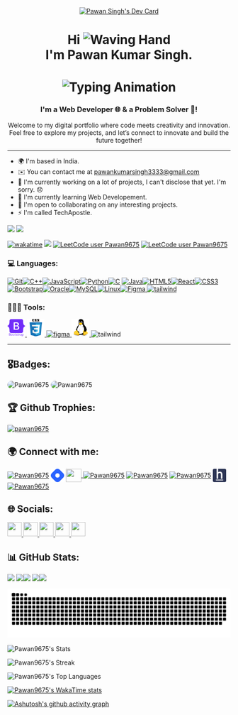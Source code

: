 <div align="center">
    <a href="https://app.daily.dev/pawan9675"><img src="https://api.daily.dev/devcards/v2/7i6rTQrXaJTpASMnREDJa.png?type=wide&r=sbl" width="652" alt="Pawan Singh's Dev Card"/></a>
</div>

<div align="center">
    <h1>
        Hi <img src="https://user-images.githubusercontent.com/18350557/176309783-0785949b-9127-417c-8b55-ab5a4333674e.gif" alt="Waving Hand" width="35"/>  
        <br>
     I'm Pawan Kumar Singh.
    </h1>
</div>


<h1 align="center">
    <img src="https://readme-typing-svg.herokuapp.com/?font=Righteous&size=35&center=true&vCenter=true&width=500&height=70&lines=Nickname?+🤔+I'm+TechApostle.;Welcome+to+my+GitHub+profile!" alt="Typing Animation" />
</h1>

<h3 align="center">
    I'm a Web Developer 🌐 & a Problem Solver 🧩!
</h3>

<p align="center">
    Welcome to my digital portfolio where code meets creativity and innovation.<br>
    Feel free to explore my projects, and let’s connect to innovate and build the future together!
</p>

-------------------------------------------------------------------------------------------------------------------------------------------------------
* 🌍  I'm based in India.
* ✉️  You can contact me at [pawankumarsingh3333@gmail.com](mailto:pawankumarsingh3333@gmail.com)
* 🚀  I'm currently working on a lot of projects, I can't disclose that yet. I'm sorry. 😞
* 🧠  I'm currently learning Web Developement. 
* 🤝  I'm open to collaborating on any interesting projects.
* ⚡  I'm called TechApostle.
  
<a href="https://www.x.com/Pawan9675" target="_blank" rel="noreferrer"><img
src="https://img.shields.io/twitter/follow/Pawan9675?logo=twitter&style=for-the-badge&color=3382ed&labelColor=1c1917"
/></a>
<a href="https://www.linkedin.com/in/pawan-singh-5627a32a5/" target="_blank" rel="noreferrer">
  <img src="https://img.shields.io/badge/Connect-LinkedIn-blue?style=for-the-badge&logo=linkedin&color=0077B5&labelColor=1c1917" />
</a>


[![wakatime](https://wakatime.com/badge/user/018e2ed3-7e15-43c3-9df7-d5e9686e2181.svg)](https://wakatime.com/@018e2ed3-7e15-43c3-9df7-d5e9686e2181)
[![](https://visitcount.itsvg.in/api?id=Pawan9675&label=Profile%20Views&color=0&icon=0&pretty=false)](https://visitcount.itsvg.in)
[![LeetCode user Pawan9675](https://img.shields.io/badge/dynamic/json?style=for-the-badge&labelColor=black&color=%23ffa116&label=Solved&query=solvedOverTotal&url=https%3A%2F%2Fleetcode-badge.vercel.app%2Fapi%2Fusers%2FPawan9675&logo=leetcode&logoColor=yellow)](https://leetcode.com/Pawan9675/)
[![LeetCode user Pawan9675](https://badges.peiyuan.ch/leetcode/Pawan9675/name)](https://leetcode.com/Pawan9675/)
### 💻 Languages:

<p align="left">
<a href="https://git-scm.com/" target="_blank" rel="noreferrer"><img src="https://raw.githubusercontent.com/danielcranney/readme-generator/main/public/icons/skills/git-colored.svg" width="36" height="36" alt="Git" /></a><a href="https://docs.microsoft.com/en-us/cpp/?view=msvc-170" target="_blank" rel="noreferrer"><img src="https://raw.githubusercontent.com/danielcranney/readme-generator/main/public/icons/skills/cplusplus-colored.svg" width="36" height="36" alt="C++" /></a><a href="https://developer.mozilla.org/en-US/docs/Web/JavaScript" target="_blank" rel="noreferrer"><img src="https://raw.githubusercontent.com/danielcranney/readme-generator/main/public/icons/skills/javascript-colored.svg" width="36" height="36" alt="JavaScript" /></a><a href="https://www.python.org/" target="_blank" rel="noreferrer"><img src="https://raw.githubusercontent.com/danielcranney/readme-generator/main/public/icons/skills/python-colored.svg" width="36" height="36" alt="Python" /></a><a href="https://docs.microsoft.com/en-us/cpp/?view=msvc-170" target="_blank" rel="noreferrer"><img src="https://raw.githubusercontent.com/danielcranney/readme-generator/main/public/icons/skills/c-colored.svg" width="36" height="36" alt="C" /></a> <a href="https://www.oracle.com/java/" target="_blank" rel="noreferrer"><img src="https://raw.githubusercontent.com/danielcranney/readme-generator/main/public/icons/skills/java-colored.svg" width="36" height="36" alt="Java" /></a><a href="https://developer.mozilla.org/en-US/docs/Glossary/HTML5" target="_blank" rel="noreferrer"><img src="https://raw.githubusercontent.com/danielcranney/readme-generator/main/public/icons/skills/html5-colored.svg" width="36" height="36" alt="HTML5" /></a><a href="https://reactjs.org/" target="_blank" rel="noreferrer"><img src="https://raw.githubusercontent.com/danielcranney/readme-generator/main/public/icons/skills/react-colored.svg" width="36" height="36" alt="React" /></a><a href="https://www.w3.org/TR/CSS/#css" target="_blank" rel="noreferrer"><img src="https://raw.githubusercontent.com/danielcranney/readme-generator/main/public/icons/skills/css3-colored.svg" width="36" height="36" alt="CSS3" /></a><a href="https://getbootstrap.com/" target="_blank" rel="noreferrer"><img src="https://raw.githubusercontent.com/danielcranney/readme-generator/main/public/icons/skills/bootstrap-colored.svg" width="36" height="36" alt="Bootstrap" /></a><a href="https://www.oracle.com/uk/index.html" target="_blank" rel="noreferrer"><img src="https://raw.githubusercontent.com/danielcranney/readme-generator/main/public/icons/skills/oracle-colored.svg" width="36" height="36" alt="Oracle" /></a><a href="https://www.mysql.com/" target="_blank" rel="noreferrer"><img src="https://raw.githubusercontent.com/danielcranney/readme-generator/main/public/icons/skills/mysql-colored.svg" width="36" height="36" alt="MySQL" /></a><a href="https://www.linux.org" target="_blank" rel="noreferrer"><img src="https://raw.githubusercontent.com/danielcranney/readme-generator/main/public/icons/skills/linux-colored.svg" width="36" height="36" alt="Linux" /></a><a href="https://www.figma.com/" target="_blank" rel="noreferrer"><img src="https://raw.githubusercontent.com/danielcranney/readme-generator/main/public/icons/skills/figma-colored.svg" width="36" height="36" alt="Figma" /></a><a href="https://tailwindcss.com/" target="_blank" rel="noreferrer"> <img src="https://www.vectorlogo.zone/logos/tailwindcss/tailwindcss-icon.svg" alt="tailwind" width="40" height="40"/> </a>
</p>

### 🧑🏻‍💻 Tools: 


<p align="left"> 
<a href="https://getbootstrap.com" target="_blank" rel="noreferrer"> <img src="https://raw.githubusercontent.com/devicons/devicon/master/icons/bootstrap/bootstrap-plain-wordmark.svg" alt="bootstrap" width="40" height="40"/> </a> <a href="https://www.w3schools.com/css/" target="_blank" rel="noreferrer"> <img src="https://raw.githubusercontent.com/devicons/devicon/master/icons/css3/css3-original-wordmark.svg" alt="css3" width="40" height="40"/> </a> 
<a href="https://www.figma.com/" target="_blank" rel="noreferrer"> <img src="https://www.vectorlogo.zone/logos/figma/figma-icon.svg" alt="figma" width="40" height="40"/> </a>
<a href="https://www.linux.org/" target="_blank" rel="noreferrer"> <img src="https://raw.githubusercontent.com/devicons/devicon/master/icons/linux/linux-original.svg" alt="linux" width="40" height="40"/> </a
<a href="https://tailwindcss.com/" target="_blank" rel="noreferrer"> <img src="https://www.vectorlogo.zone/logos/tailwindcss/tailwindcss-icon.svg" alt="tailwind" width="40" height="40"/> </a> </p>
</p>

-------------
## 🎖️Badges:
<img src="https://github.com/Pawan9675/Pawan9675/assets/106860359/200a0395-ff26-4504-818c-73c4fe4dfd96" width="250" height="270" style="border-radius: 20px;"  alt="Pawan9675"/>
 <img src="https://github.com/Pawan9675/Pawan9675/assets/106860359/dbfd9e2e-25e8-41c9-8529-898625f283fc" width="250" height="270" style="border-radius: 20px;"  alt="Pawan9675"/>

## 🏆 Github Trophies:
<p align="left"> <a href="https://github.com/ryo-ma/github-profile-trophy"><img src="https://github-profile-trophy.vercel.app/?username=pawan9675" alt="pawan9675" /></a> </p>


## 🌍 Connect with me:

<a href="https://codepen.io/Pawan9675" target="_blank"><img align="center" src="https://raw.githubusercontent.com/rahuldkjain/github-profile-readme-generator/master/src/images/icons/Social/codepen.svg" alt="Pawan9675" height="30" width="40" /></a>
<a href="https://hashnode.com/@Pawan9675" target="_blank"><img align="center" src="https://github.com/Jossyboydgenius/Jossyboydgenius/blob/main/Icons/hasnode.png" alt="@Pawan9675" height="30" width="30" /></a>
  <a href="https://www.codechef.com/users/pawan9675" target="_blank" rel="noreferrer">
    <picture>
      <source media="(prefers-color-scheme: dark)" srcset="https://github.com/Jossyboydgenius/Jossyboydgenius/blob/main/Icons/12.png" />
      <source media="(prefers-color-scheme: light)" srcset="https://github.com/Jossyboydgenius/Jossyboydgenius/blob/main/Icons/Codechef.jpeg" />
      <img width="35" height="30" align="center" />
    </picture>
  </a>
<a href="https://www.hackerrank.com/Pawan9675" target="_blank"><img align="center" src="https://raw.githubusercontent.com/rahuldkjain/github-profile-readme-generator/master/src/images/icons/Social/hackerrank.svg" alt="Pawan9675" height="30" width="40" /></a>
<a href="https://codeforces.com/profile/Pawan9675" target="_blank"><img align="center" src="https://raw.githubusercontent.com/rahuldkjain/github-profile-readme-generator/master/src/images/icons/Social/codeforces.svg" alt="Pawan9675" height="30" width="30" /></a>
<a href="https://leetcode.com/u/Pawan9675/" target="_blank"><img align="center" src="https://raw.githubusercontent.com/rahuldkjain/github-profile-readme-generator/master/src/images/icons/Social/leet-code.svg" alt="Pawan9675" height="30" width="30" /></a>
<a href="https://www.hackerearth.com/@Pawan9675/" target="_blank"><img align="center" src="https://github.com/Jossyboydgenius/Jossyboydgenius/blob/main/Icons/hackerearth.png" alt="@Pawan9675" height="30" width="30" /></a>
<a href="https://profiles.topcoder.com/Pawan9675" target="_blank"><img align="center" src="https://raw.githubusercontent.com/rahuldkjain/github-profile-readme-generator/master/src/images/icons/Social/topcoder.svg" alt="Pawan9675" height="30" width="40" /></a>
</p>

## 🌐 Socials:

<a href="https://www.linkedin.com/in/pawan-singh-5627a32a5/" target="_blank" rel="noreferrer">
    <picture>
        <source media="(prefers-color-scheme: dark)" srcset="https://github.com/Jossyboydgenius/Jossyboydgenius/blob/main/Icons/8.png" />
       <source media="(prefers-color-scheme: light)" srcset="https://github.com/Jossyboydgenius/Jossyboydgenius/blob/main/Icons/Linkedin.png" />
        <img width="32" height="32" />
    </picture>
</a>
<a href="https://codepen.io/Pawan9675" target="_blank" rel="noreferrer"> <picture> <source media="(prefers-color-scheme: dark)" srcset="https://raw.githubusercontent.com/danielcranney/readme-generator/main/public/icons/socials/codepen-dark.svg" /> <source media="(prefers-color-scheme: light)" srcset="https://raw.githubusercontent.com/danielcranney/readme-generator/main/public/icons/socials/codepen.svg" /> <img src="https://raw.githubusercontent.com/danielcranney/readme-generator/main/public/icons/socials/codepen.svg" width="32" height="32" /> </picture> </a>  <a href="https://github.com/Pawan9675" target="_blank" rel="noreferrer"> <picture> <source media="(prefers-color-scheme: dark)" srcset="https://raw.githubusercontent.com/danielcranney/readme-generator/main/public/icons/socials/github-dark.svg" /> <source media="(prefers-color-scheme: light)" srcset="https://raw.githubusercontent.com/danielcranney/readme-generator/main/public/icons/socials/github.svg" /> 
  <img src="https://raw.githubusercontent.com/danielcranney/readme-generator/main/public/icons/socials/github.svg" width="32" height="32" /> </picture> </a> <a href="https://x.com/Pawan9675" target="_blank" rel="noreferrer"> <picture> <source media="(prefers-color-scheme: dark)" srcset="https://raw.githubusercontent.com/danielcranney/readme-generator/main/public/icons/socials/twitter-dark.svg" /> <source media="(prefers-color-scheme: light)" srcset="https://raw.githubusercontent.com/danielcranney/readme-generator/main/public/icons/socials/twitter.svg" /> <img src="https://raw.githubusercontent.com/danielcranney/readme-generator/main/public/icons/socials/twitter.svg" width="32" height="32" /> </picture> </a> 
<a href="https://medium.com/@Pawan9675" target="_blank" rel="noreferrer"> <picture> <source media="(prefers-color-scheme: dark)" srcset="https://github.com/Jossyboydgenius/Jossyboydgenius/blob/main/Icons/11.png" /> <source media="(prefers-color-scheme: light)" srcset="https://github.com/Jossyboydgenius/Jossyboydgenius/blob/main/Icons/2.png" /> <img width="32" height="32" /> </picture> </a>



## 📊 GitHub Stats:

![](http://github-profile-summary-cards.vercel.app/api/cards/profile-details?username=Pawan9675&theme=github_dark)
![](http://github-profile-summary-cards.vercel.app/api/cards/repos-per-language?username=Pawan9675&theme=github_dark)![](http://github-profile-summary-cards.vercel.app/api/cards/most-commit-language?username=Pawan9675&theme=github_dark)
![](http://github-profile-summary-cards.vercel.app/api/cards/stats?username=Pawan9675&theme=github_dark)![](http://github-profile-summary-cards.vercel.app/api/cards/productive-time?username=Pawan9675&theme=github_dark&utcOffset=8)


<picture>
  <source
    media="(prefers-color-scheme: dark)"
    srcset="https://raw.githubusercontent.com/platane/snk/output/github-contribution-grid-snake-dark.svg"
  />
  <source
    media="(prefers-color-scheme: light)"
    srcset="https://raw.githubusercontent.com/platane/snk/output/github-contribution-grid-snake.svg"
  />
  <img
    alt="github contribution grid snake animation"
    src="https://raw.githubusercontent.com/platane/snk/output/github-contribution-grid-snake.svg"
  />
</picture>

![Pawan9675's Stats](https://github-readme-stats.vercel.app/api?username=Pawan9675&theme=github_dark&show_icons=true&hide_border=false&count_private=true)

![Pawan9675's Streak](https://github-readme-streak-stats.herokuapp.com/?user=Pawan9675&theme=github_dark&hide_border=false)

![Pawan9675's Top Languages](https://github-readme-stats.vercel.app/api/top-langs/?username=Pawan9675&theme=github_dark&layout=pie&show_icons=true&hide_border=false)

[![Pawan9675's WakaTime stats](https://github-readme-stats.vercel.app/api/wakatime?username=Pawan9675&layout=compact&theme=github_dark&hide_border=false)](https://github.com/anuraghazra/github-readme-stats)

[![Ashutosh's github activity graph](https://github-readme-activity-graph.vercel.app/graph?username=Pawan9675&theme=github-compact)](https://github.com/ashutosh00710/github-readme-activity-graph)
                     
